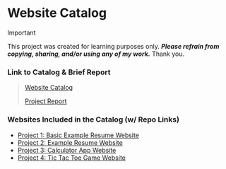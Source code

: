 # Website Catalog 

> [!IMPORTANT] 
> This project was created for learning purposes only. ***Please refrain from copying, sharing, and/or using any of my work.*** Thank you.

### Link to Catalog & Brief Report
> [Website Catalog](https://paulina004.github.io/Website-Catalog/)
> 
> [Project Report](p5report.pdf)

### Websites Included in the Catalog (w/ Repo Links)
- [Project 1: Basic Example Resume Website](https://github.com/Paulina004/Basic-Example-Resume-Website)
- [Project 2: Example Resume Website](https://github.com/Paulina004/Example-Resume-Website)
- [Project 3: Calculator App Website](https://github.com/Paulina004/Calculator-App-Website)
- [Project 4: Tic Tac Toe Game Website](https://github.com/Paulina004/Tic-Tac-Toe-Game-Website)
